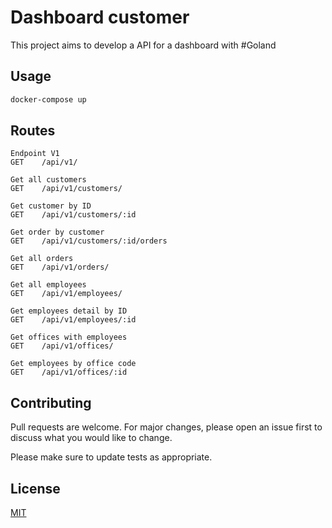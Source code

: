 # Dashboard customer

This project aims to develop a API for a dashboard with #Goland

## Usage

```bash
docker-compose up
```

## Routes

```http request
Endpoint V1
GET    /api/v1/
```
```http request
Get all customers
GET    /api/v1/customers/
```

```http request
Get customer by ID
GET    /api/v1/customers/:id 
```

```http request
Get order by customer
GET    /api/v1/customers/:id/orders 
```

```http request
Get all orders
GET    /api/v1/orders/              
```

```http request
Get all employees
GET    /api/v1/employees/           
```

```http request
Get employees detail by ID
GET    /api/v1/employees/:id        
```

```http request
Get offices with employees
GET    /api/v1/offices/             
```

```http request
Get employees by office code
GET    /api/v1/offices/:id
```

## Contributing
Pull requests are welcome. For major changes, please open an issue first to discuss what you would like to change.

Please make sure to update tests as appropriate.

## License
[MIT](https://choosealicense.com/licenses/mit/)